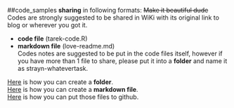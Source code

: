##code_samples **sharing** in following formats:
~~Make it beautiful dude~~  
Codes are strongly suggested to be shared in WiKi with its original link to blog or wherever you got it.

- **code file** (tarek-code.R)
- **markdown file** (love-readme.md)  
Codes notes are suggested to be put in the code files itself, however if you have more than 1 file to share, please put it into a **folder** and name it as strayn-whatevertask.  
  
[Here](http://stackoverflow.com/questions/18773598/creating-folders-inside-github-com-repo-without-using-git) is how you can create a **folder**.  
[Here](https://github.com/adam-p/markdown-here/wiki/Markdown-Cheatsheet) is how you can create a **markdown file**.  
[Here](https://guides.github.com/introduction/getting-your-project-on-github/) is how you can put those files to github.  



